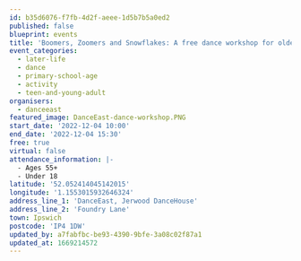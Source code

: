 ```yaml
---
id: b35d6076-f7fb-4d2f-aeee-1d5b7b5a0ed2
published: false
blueprint: events
title: 'Boomers, Zoomers and Snowflakes: A free dance workshop for older and younger dancers'
event_categories:
  - later-life
  - dance
  - primary-school-age
  - activity
  - teen-and-young-adult
organisers:
  - danceeast
featured_image: DanceEast-dance-workshop.PNG
start_date: '2022-12-04 10:00'
end_date: '2022-12-04 15:30'
free: true
virtual: false
attendance_information: |-
  - Ages 55+
  - Under 18
latitude: '52.052414045142015'
longitude: '1.1553015932646324'
address_line_1: 'DanceEast, Jerwood DanceHouse'
address_line_2: 'Foundry Lane'
town: Ipswich
postcode: 'IP4 1DW'
updated_by: a7fabfbc-be93-4390-9bfe-3a08c02f87a1
updated_at: 1669214572
---
```


